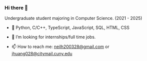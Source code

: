 ### Hi there 👋

<!--
**NightFall28/NightFall28** is a ✨ _special_ ✨ repository because its `README.md` (this file) appears on your GitHub profile.

Here are some ideas to get you started:

- 🔭 I’m currently working on ...
- 🌱 I’m currently learning ...
- 👯 I’m looking to collaborate on ...
- 🤔 I’m looking for help with ...
- 💬 Ask me about ...
- 📫 How to reach me: ...
- 😄 Pronouns: ...
- ⚡ Fun fact: ...
--> 
Undergraduate student majoring in Computer Science. (2021 - 2025)

- 🔭 Python, C/C++, TypeScript, JavaScript, SQL, HTML, CSS

- 💬 I’m looking for internships/full time jobs.

- 📫 How to reach me: neilh200328@gmail.com or jhuang028@citymail.cuny.edu

